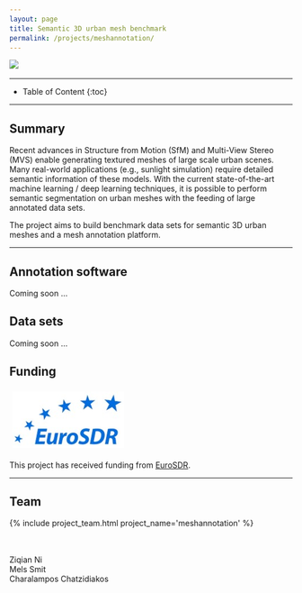 ```yaml
---
layout: page
title: Semantic 3D urban mesh benchmark
permalink: /projects/meshannotation/
---
```


<div class="row">
  <div class="col-sm-12 col-xs-12"><img class="img-responsive" src="{{ "img/meshannotation.jpg" }}"></div>
</div>

- - -

* Table of Content
{:toc}

- - -

## Summary
Recent advances in Structure from Motion (SfM) and Multi-View Stereo (MVS) enable generating textured meshes of large scale urban scenes. Many real-world applications (e.g., sunlight simulation) require detailed semantic information of these models. With the current state-of-the-art machine learning / deep learning techniques, it is possible to perform semantic segmentation on urban meshes with the feeding of large annotated data sets. 

The project aims to build benchmark data sets for semantic 3D urban meshes and a mesh annotation platform.

- - -

## Annotation software
Coming soon ...

## Data sets

Coming soon ...

## Funding

<div class="row">
<div style="padding:5px" class="col-md-4 col-sm-4 col-xs-8"><img src="/img/partners/eurosdr.jpg" alt="EuroSDR logo" ></div>
</div>

This project has received funding from [EuroSDR](http://www.eurosdr.net/).

- - - 

## Team

<div class="row">
    {% include project_team.html project_name='meshannotation' %} 
</div>

<br> 
<br> 

Ziqian Ni <br> 
Mels Smit <br>
Charalampos Chatzidiakos <br>
